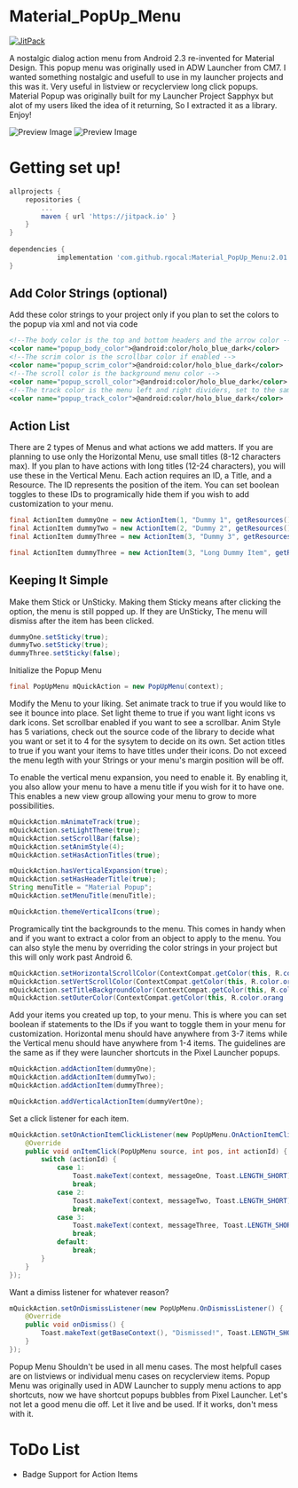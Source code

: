 # Material_PopUp_Menu

[![JitPack](https://jitpack.io/v/rgocal/Material_PopUp_Menu.svg)](https://jitpack.io/#rgocal/Material_PopUp_Menu)

A nostalgic dialog action menu from Android 2.3 re-invented for Material Design. This popup menu was originally used in ADW Launcher from CM7. I wanted something nostalgic and usefull to use in my launcher projects and this was it. Very useful in listview or recyclerview long click popups. Material Popup was originally built for my Launcher Project Sapphyx but alot of my users liked the idea of it returning, So I extracted it as a library. Enjoy! 

![Preview Image](./.github/images/preview.jpg?raw=true)
![Preview Image](./.github/images/preview_new.jpg?raw=true)


# Getting set up!

```gradle
allprojects {
	repositories {
		...
		maven { url 'https://jitpack.io' }
	}
}
  
dependencies {
	        implementation 'com.github.rgocal:Material_PopUp_Menu:2.01'
}
```
  
## Add Color Strings (optional)
  
Add these color strings to your project only if you plan to set the colors to the popup via xml and not via code

```xml
<!--The body color is the top and bottom headers and the arrow color -->
<color name="popup_body_color">@android:color/holo_blue_dark</color>
<!--The scrim color is the scrollbar color if enabled -->
<color name="popup_scrim_color">@android:color/holo_blue_dark</color>
<!--The scroll color is the background menu color -->
<color name="popup_scroll_color">@android:color/holo_blue_dark</color>
<!--The track color is the menu left and right dividers, set to the same color as the scroll color to disable -->
<color name="popup_track_color">@android:color/holo_blue_dark</color>
```
    
## Action List

There are 2 types of Menus and what actions we add matters. If you are planning to use only the Horizontal Menu, use small titles (8-12 characters max). If you plan to have actions with long titles (12-24 characters), you will use these in the Vertical Menu. Each action requires an ID, a Title, and a Resource. The ID represents the position of the item. You can set boolean toggles to these IDs to programically hide them if you wish to add customization to your menu.

```java
final ActionItem dummyOne = new ActionItem(1, "Dummy 1", getResources().getDrawable(R.drawable.ic_settings));
final ActionItem dummyTwo = new ActionItem(2, "Dummy 2", getResources().getDrawable(R.drawable.ic_settings));
final ActionItem dummyThree = new ActionItem(3, "Dummy 3", getResources().getDrawable(R.drawable.ic_settings));

final ActionItem dummyThree = new ActionItem(3, "Long Dummy Item", getResources().getDrawable(R.drawable.ic_settings));
```
    
## Keeping It Simple
	
Make them Stick or UnSticky. Making them Sticky means after clicking the option, the menu is still popped up. If they are UnSticky, The menu will dismiss after the item has been clicked.

```java
dummyOne.setSticky(true);
dummyTwo.setSticky(true);
dummyThree.setSticky(false);
```
	
Initialize the Popup Menu

```java
final PopUpMenu mQuickAction = new PopUpMenu(context);
```
		
Modify the Menu to your liking. Set animate track to true if you would like to see it bounce into place. Set light theme to true if you want light icons vs dark icons. Set scrollbar enabled if you want to see a scrollbar. Anim Style has 5 variations, check out the source code of the library to decide what you want or set it to 4 for the sysytem to decide on its own. Set action titles to true if you want your items to have titles under their icons. Do not exceed the menu legth with your Strings or your menu's margin position will be off.

To enable the vertical menu expansion, you need to enable it. By enabling it, you also allow your menu to have a menu title if you wish for it to have one. This enables a new view group allowing your menu to grow to more possibilities.

```java
mQuickAction.mAnimateTrack(true);
mQuickAction.setLightTheme(true);
mQuickAction.setScrollBar(false);
mQuickAction.setAnimStyle(4);
mQuickAction.setHasActionTitles(true);

mQuickAction.hasVerticalExpansion(true);
mQuickAction.setHasHeaderTitle(true);
String menuTitle = "Material Popup";
mQuickAction.setMenuTitle(menuTitle);

mQuickAction.themeVerticalIcons(true);

```
	
Programically tint the backgrounds to the menu. This comes in handy when and if you want to extract a color from an object to apply to the menu. You can also style the menu by overriding the color strings in your project but this will only work past Android 6.

```java
mQuickAction.setHorizontalScrollColor(ContextCompat.getColor(this, R.color.orange));
mQuickAction.setVertScrollColor(ContextCompat.getColor(this, R.color.orange));
mQuickAction.setTitleBackgroundColor(ContextCompat.getColor(this, R.color.orange));
mQuickAction.setOuterColor(ContextCompat.getColor(this, R.color.orang
```
	
Add your items you created up top, to your menu. This is where you can set boolean if statements to the IDs if you want to toggle them in your menu for customization. Horizontal menu should have anywhere from 3-7 items while the Vertical menu should have anywhere from 1-4 items. The guidelines are the same as if they were launcher shortcuts in the Pixel Launcher popups.

```java
mQuickAction.addActionItem(dummyOne);
mQuickAction.addActionItem(dummyTwo);
mQuickAction.addActionItem(dummyThree);

mQuickAction.addVerticalActionItem(dummyVertOne);
```
	
Set a click listener for each item.

```java
mQuickAction.setOnActionItemClickListener(new PopUpMenu.OnActionItemClickListener() {
    @Override
    public void onItemClick(PopUpMenu source, int pos, int actionId) {
        switch (actionId) {
            case 1:
                Toast.makeText(context, messageOne, Toast.LENGTH_SHORT).show();
                break;
            case 2:
                Toast.makeText(context, messageTwo, Toast.LENGTH_SHORT).show();
                break;
            case 3:
                Toast.makeText(context, messageThree, Toast.LENGTH_SHORT).show();
                break;
            default:
                break;
        }
    }
});
```
	
Want a dimiss listener for whatever reason?

```java
mQuickAction.setOnDismissListener(new PopUpMenu.OnDismissListener() {
    @Override
    public void onDismiss() {
        Toast.makeText(getBaseContext(), "Dismissed!", Toast.LENGTH_SHORT).show();
    }
});
```

Popup Menu Shouldn't be used in all menu cases. The most helpfull cases are on listviews or individual menu cases on recyclerview items. Popup Menu was originally used in ADW Launcher to supply menu actions to app shortcuts, now we have shortcut popups bubbles from Pixel Launcher. Let's not let a good menu die off. Let it live and be used. If it works, don't mess with it.

# ToDo List
- Badge Support for Action Items
